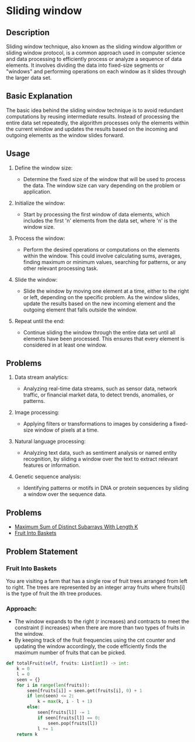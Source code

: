# Sliding window

## Description
Sliding window technique, also known as the sliding window algorithm or sliding window protocol, is a common approach used in computer science and data processing to efficiently process or analyze a sequence of data elements.
It involves dividing the data into fixed-size segments or "windows" and performing operations on each window as it slides through the larger data set.

## Basic Explanation
The basic idea behind the sliding window technique is to avoid redundant computations by reusing intermediate results. 
Instead of processing the entire data set repeatedly, the algorithm processes only the elements within the current window and updates the results based on the incoming and outgoing elements as the window slides forward.

## Usage
1. Define the window size:
    - Determine the fixed size of the window that will be used to process the data. The window size can vary depending on the problem or application.

2. Initialize the window: 
    - Start by processing the first window of data elements, which includes the first 'n' elements from the data set, where 'n' is the window size.

3. Process the window: 
    - Perform the desired operations or computations on the elements within the window. This could involve calculating sums, averages, finding maximum or minimum values, searching for patterns, or any other relevant processing task.

4. Slide the window: 
    - Slide the window by moving one element at a time, either to the right or left, depending on the specific problem. As the window slides, update the results based on the new incoming element and the outgoing element that falls outside the window.

5. Repeat until the end: 
    - Continue sliding the window through the entire data set until all elements have been processed. This ensures that every element is considered in at least one window.

## Problems
1. Data stream analytics: 
    - Analyzing real-time data streams, such as sensor data, network traffic, or financial market data, to detect trends, anomalies, or patterns.

2. Image processing: 
    - Applying filters or transformations to images by considering a fixed-size window of pixels at a time.

3. Natural language processing: 
    - Analyzing text data, such as sentiment analysis or named entity recognition, by sliding a window over the text to extract relevant features or information.

4. Genetic sequence analysis:
    - Identifying patterns or motifs in DNA or protein sequences by sliding a window over the sequence data.

## Problems
- [Maximum Sum of Distinct Subarrays With Length K](https://leetcode.com/problems/maximum-sum-of-distinct-subarrays-with-length-k/)
- [Fruit Into Baskets](https://leetcode.com/problems/fruit-into-baskets/)

## Problem Statement 

### Fruit Into Baskets

You are visiting a farm that has a single row of fruit trees arranged from left to right. The trees are represented by an integer array fruits where fruits[i] is the type of fruit the ith tree produces.

### Approach:

- The window expands to the right (r increases) and contracts to meet the constraint (l increases) when there are more than two types of fruits in the window.
- By keeping track of the fruit frequencies using the cnt counter and updating the window accordingly, the code efficiently finds the maximum number of fruits that can be picked.

```python
def totalFruit(self, fruits: List[int]) -> int:
    k = 0
    l = 0
    seen = {}
    for i in range(len(fruits)):
        seen[fruits[i]] = seen.get(fruits[i], 0) + 1
        if len(seen) <= 2:
            k = max(k, i - l + 1)
        else:
            seen[fruits[l]] -= 1
            if seen[fruits[l]] == 0:
                seen.pop(fruits[l])
            l += 1
    return k
```
